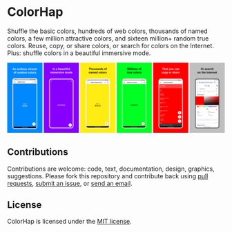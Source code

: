 # ColorHap

Shuffle the basic colors, hundreds of web colors, thousands of named colors, a few million attractive colors, and sixteen million+ random true colors. Reuse, copy, or share colors, or search for colors on the Internet. Plus: shuffle colors in a beautiful immersive mode.

![ColorHap screenshots](/repo-assets/screenshots/colorhap-readme-screenshots.png)

## Contributions

Contributions are welcome: code, text, documentation, design, graphics, suggestions. Please fork this repository and contribute back using [pull requests](https://github.com/tecdrop/color_hap/pulls), [submit an issue](https://github.com/tecdrop/color_hap/issues), or [send an email](https://www.tecdrop.com/support/).

## License

ColorHap is licensed under the [MIT license](LICENSE).
